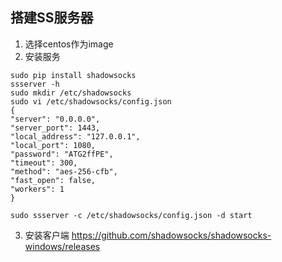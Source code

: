 ## 搭建SS服务器
1. 选择centos作为image
2. 安装服务
```
sudo pip install shadowsocks
ssserver -h
sudo mkdir /etc/shadowsocks
sudo vi /etc/shadowsocks/config.json
{
"server": "0.0.0.0",
"server_port": 1443,
"local_address": "127.0.0.1",
"local_port": 1080,
"password": "ATG2ffPE",
"timeout": 300,
"method": "aes-256-cfb",
"fast_open": false,
"workers": 1
}

sudo ssserver -c /etc/shadowsocks/config.json -d start
```
3. 安装客户端
https://github.com/shadowsocks/shadowsocks-windows/releases
